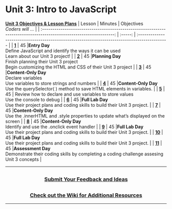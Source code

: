 # Unit 3: Intro to JavaScript
[**Unit 3 Objectives & Lesson Plans**](https://docs.google.com/document/d/1n1yfOM0ktzejRl4KMlXSEXv96K03aKkYvX5JetPXSQw/edit)
|                                                     Lesson                                                        | Minutes | Objectives <br> _Coders will ..._                                                             |
| :-----------------------------------------------------------------------------------------------------------------: | :-----: | :-------------------------------------------------------------------------------------------- |
|    [**1**](https://docs.google.com/presentation/d/1SWZvLkM0ZmPuHkx7jEOtCvm2qNCgGdRvAcypXBqKN3Q/edit#slide=id.g801a20f61f_0_262)    |   45    |**Entry Day**</br>Define JavaScript and identify the ways it can be used</br>Learn about our Unit 3 project!    |
| [**2**](https://docs.google.com/presentation/d/17KO821d-lk6RlE1vnnfkuhs5OhGT-txtiFCsHC-DCeE/edit#slide=id.g801a20f61f_0_262)    |   45   |**Planning Day**</br>Finish planning their Unit 3 project</br>Begin customizing the HTML and CSS of their Unit 3 project      |
| [**3**](https://docs.google.com/presentation/d/1WVRK2GIP0yY_BCcQAWqsNjNv8tXj1VoSSc5uibgUZSM/edit#slide=id.g801a20f61f_0_262)    |   45    |**Content-Only Day**</br>Declare variables</br>Use variables to store strings and numbers     |
| [**4**](https://docs.google.com/presentation/d/1MqiRBv2Kw17W7x0h80bMB4iFlxtc2dgNoMt3vML4zYA/edit#slide=id.g801a20f61f_0_262)   |   45    |**Content-Only Day**</br>Use the querySelector( ) method to save HTML elements in variables.   |
| [**5**](https://docs.google.com/presentation/d/1HvfJJuHchao03ve9nJFa5L9_o5LnjFrTl66ScciIn_s/edit#slide=id.gddba4abcce_0_0) |  45   | Review how to declare and use variables to store values</br>Use the console to debug |
| [**6**](https://docs.google.com/presentation/d/1NkWZGZHtvHqgoilY3fmBiUXproMHpRg6ioacAXCppzc/edit#slide=id.gddba4abcce_0_0)   |   45    |**Full Lab Day**</br>Use their project plans and coding skills to build their Unit 3 project. |
| [**7**](https://docs.google.com/presentation/d/1ovScYMy2yX84Fpx_Lhd93Uw6lGPzxzKfPlemrNdc5Zk/edit#slide=id.g801a20f61f_0_262)   |   45    |**Content-Only Day**</br>Use the .innerHTML and .style properties to update what’s displayed on the screen |
| [**8**](https://docs.google.com/presentation/d/1FPgH-AFkTVoLRIvV43lZT4J_c76qJxG1aqu_SkuTN4M/edit#slide=id.g801a20f61f_0_262)   |   45    |**Content-Only Day**</br>Identify and use the .onclick event handler  |
| [**9**](https://docs.google.com/presentation/d/1Azmer_p96jfIJW_kOoUgLmau-0speCBlyYWFsMEiNfY/edit#slide=id.gddba4abcce_0_0)   |   45    |**Full Lab Day**</br>Use their project plans and coding skills to build their Unit 3 project. |
| [**10**](https://docs.google.com/presentation/d/1uDw8LO0cJPlFq1tdQt02aWKmLw8UJ82s-lA9Z4sj9SA/edit#slide=id.gddba4abcce_0_0)   |   45    |**Full Lab Day**</br>Use their project plans and coding skills to build their Unit 3 project. |
| [**11**](https://docs.google.com/presentation/d/16_FqgZC_KICaB7ahZXX4CYYAOy6AvFztfBLesb4zSJU/edit#slide=id.gddba4abcce_0_0)   |   45    |**Assessment Day**</br>Demonstrate their coding skills by completing a coding challenge assesing Unit 3 concepts   |




---
## <h3 align="center"><a href="https://docs.google.com/forms/d/e/1FAIpQLSeQPPd3u1y_vV9426DjRjgzQHrzsMAIbdsGCxEU5uRj3bTleQ/viewform?usp=sf_link">Submit Your Feedback and Ideas</a></h3>

## <h3 align="center"><a href="https://github.com/itscodenation/curriculum-21-22/wiki">Check out the Wiki for Additional Resources</a></h3>

---
